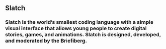 ## Slatch
### Slatch is the world’s smallest coding language with a simple visual interface that allows young people to create digital stories, games, and animations. Slatch is designed, developed, and moderated by the Briefiberg.
